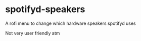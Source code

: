 # spotifyd-speakers
A rofi menu to change which hardware speakers spotifyd uses


Not very user friendly atm
